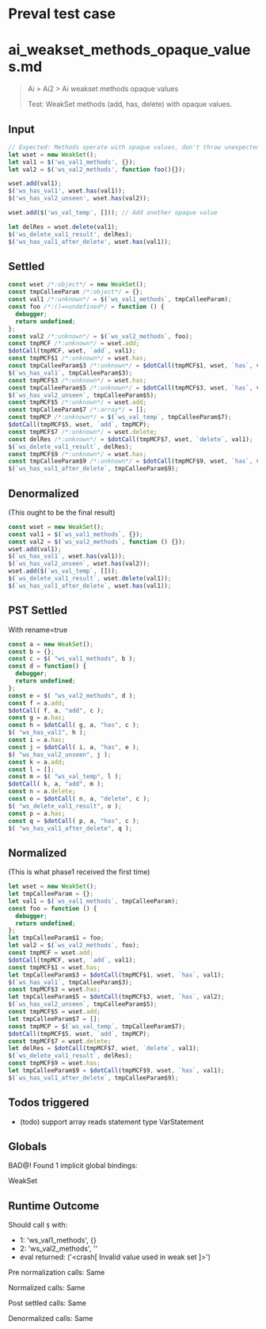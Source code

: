 # Preval test case

# ai_weakset_methods_opaque_values.md

> Ai > Ai2 > Ai weakset methods opaque values
>
> Test: WeakSet methods (add, has, delete) with opaque values.

## Input

`````js filename=intro
// Expected: Methods operate with opaque values, don't throw unexpectedly.
let wset = new WeakSet();
let val1 = $('ws_val1_methods', {});
let val2 = $('ws_val2_methods', function foo(){});

wset.add(val1);
$('ws_has_val1', wset.has(val1));
$('ws_has_val2_unseen', wset.has(val2));

wset.add($('ws_val_temp', [])); // Add another opaque value

let delRes = wset.delete(val1);
$('ws_delete_val1_result', delRes);
$('ws_has_val1_after_delete', wset.has(val1));
`````


## Settled


`````js filename=intro
const wset /*:object*/ = new WeakSet();
const tmpCalleeParam /*:object*/ = {};
const val1 /*:unknown*/ = $(`ws_val1_methods`, tmpCalleeParam);
const foo /*:()=>undefined*/ = function () {
  debugger;
  return undefined;
};
const val2 /*:unknown*/ = $(`ws_val2_methods`, foo);
const tmpMCF /*:unknown*/ = wset.add;
$dotCall(tmpMCF, wset, `add`, val1);
const tmpMCF$1 /*:unknown*/ = wset.has;
const tmpCalleeParam$3 /*:unknown*/ = $dotCall(tmpMCF$1, wset, `has`, val1);
$(`ws_has_val1`, tmpCalleeParam$3);
const tmpMCF$3 /*:unknown*/ = wset.has;
const tmpCalleeParam$5 /*:unknown*/ = $dotCall(tmpMCF$3, wset, `has`, val2);
$(`ws_has_val2_unseen`, tmpCalleeParam$5);
const tmpMCF$5 /*:unknown*/ = wset.add;
const tmpCalleeParam$7 /*:array*/ = [];
const tmpMCP /*:unknown*/ = $(`ws_val_temp`, tmpCalleeParam$7);
$dotCall(tmpMCF$5, wset, `add`, tmpMCP);
const tmpMCF$7 /*:unknown*/ = wset.delete;
const delRes /*:unknown*/ = $dotCall(tmpMCF$7, wset, `delete`, val1);
$(`ws_delete_val1_result`, delRes);
const tmpMCF$9 /*:unknown*/ = wset.has;
const tmpCalleeParam$9 /*:unknown*/ = $dotCall(tmpMCF$9, wset, `has`, val1);
$(`ws_has_val1_after_delete`, tmpCalleeParam$9);
`````


## Denormalized
(This ought to be the final result)

`````js filename=intro
const wset = new WeakSet();
const val1 = $(`ws_val1_methods`, {});
const val2 = $(`ws_val2_methods`, function () {});
wset.add(val1);
$(`ws_has_val1`, wset.has(val1));
$(`ws_has_val2_unseen`, wset.has(val2));
wset.add($(`ws_val_temp`, []));
$(`ws_delete_val1_result`, wset.delete(val1));
$(`ws_has_val1_after_delete`, wset.has(val1));
`````


## PST Settled
With rename=true

`````js filename=intro
const a = new WeakSet();
const b = {};
const c = $( "ws_val1_methods", b );
const d = function() {
  debugger;
  return undefined;
};
const e = $( "ws_val2_methods", d );
const f = a.add;
$dotCall( f, a, "add", c );
const g = a.has;
const h = $dotCall( g, a, "has", c );
$( "ws_has_val1", h );
const i = a.has;
const j = $dotCall( i, a, "has", e );
$( "ws_has_val2_unseen", j );
const k = a.add;
const l = [];
const m = $( "ws_val_temp", l );
$dotCall( k, a, "add", m );
const n = a.delete;
const o = $dotCall( n, a, "delete", c );
$( "ws_delete_val1_result", o );
const p = a.has;
const q = $dotCall( p, a, "has", c );
$( "ws_has_val1_after_delete", q );
`````


## Normalized
(This is what phase1 received the first time)

`````js filename=intro
let wset = new WeakSet();
let tmpCalleeParam = {};
let val1 = $(`ws_val1_methods`, tmpCalleeParam);
const foo = function () {
  debugger;
  return undefined;
};
let tmpCalleeParam$1 = foo;
let val2 = $(`ws_val2_methods`, foo);
const tmpMCF = wset.add;
$dotCall(tmpMCF, wset, `add`, val1);
const tmpMCF$1 = wset.has;
let tmpCalleeParam$3 = $dotCall(tmpMCF$1, wset, `has`, val1);
$(`ws_has_val1`, tmpCalleeParam$3);
const tmpMCF$3 = wset.has;
let tmpCalleeParam$5 = $dotCall(tmpMCF$3, wset, `has`, val2);
$(`ws_has_val2_unseen`, tmpCalleeParam$5);
const tmpMCF$5 = wset.add;
let tmpCalleeParam$7 = [];
const tmpMCP = $(`ws_val_temp`, tmpCalleeParam$7);
$dotCall(tmpMCF$5, wset, `add`, tmpMCP);
const tmpMCF$7 = wset.delete;
let delRes = $dotCall(tmpMCF$7, wset, `delete`, val1);
$(`ws_delete_val1_result`, delRes);
const tmpMCF$9 = wset.has;
let tmpCalleeParam$9 = $dotCall(tmpMCF$9, wset, `has`, val1);
$(`ws_has_val1_after_delete`, tmpCalleeParam$9);
`````


## Todos triggered


- (todo) support array reads statement type VarStatement


## Globals


BAD@! Found 1 implicit global bindings:

WeakSet


## Runtime Outcome


Should call `$` with:
 - 1: 'ws_val1_methods', {}
 - 2: 'ws_val2_methods', '<function>'
 - eval returned: ('<crash[ Invalid value used in weak set ]>')

Pre normalization calls: Same

Normalized calls: Same

Post settled calls: Same

Denormalized calls: Same
